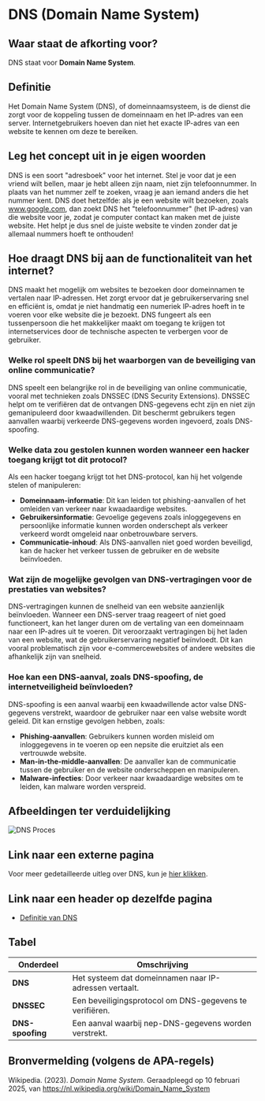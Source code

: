 # DNS (Domain Name System)

## Waar staat de afkorting voor?
DNS staat voor **Domain Name System**.

## Definitie
Het Domain Name System (DNS), of domeinnaamsysteem, is de dienst die zorgt voor de koppeling tussen de domeinnaam en het IP-adres van een server. Internetgebruikers hoeven dan niet het exacte IP-adres van een website te kennen om deze te bereiken.

## Leg het concept uit in je eigen woorden
DNS is een soort "adresboek" voor het internet. Stel je voor dat je een vriend wilt bellen, maar je hebt alleen zijn naam, niet zijn telefoonnummer. In plaats van het nummer zelf te zoeken, vraag je aan iemand anders die het nummer kent. DNS doet hetzelfde: als je een website wilt bezoeken, zoals www.google.com, dan zoekt DNS het "telefoonnummer" (het IP-adres) van die website voor je, zodat je computer contact kan maken met de juiste website. Het helpt je dus snel de juiste website te vinden zonder dat je allemaal nummers hoeft te onthouden!

## Hoe draagt DNS bij aan de functionaliteit van het internet?
DNS maakt het mogelijk om websites te bezoeken door domeinnamen te vertalen naar IP-adressen. Het zorgt ervoor dat je gebruikerservaring snel en efficiënt is, omdat je niet handmatig een numeriek IP-adres hoeft in te voeren voor elke website die je bezoekt. DNS fungeert als een tussenpersoon die het makkelijker maakt om toegang te krijgen tot internetservices door de technische aspecten te verbergen voor de gebruiker.

### Welke rol speelt DNS bij het waarborgen van de beveiliging van online communicatie?
DNS speelt een belangrijke rol in de beveiliging van online communicatie, vooral met technieken zoals DNSSEC (DNS Security Extensions). DNSSEC helpt om te verifiëren dat de ontvangen DNS-gegevens echt zijn en niet zijn gemanipuleerd door kwaadwillenden. Dit beschermt gebruikers tegen aanvallen waarbij verkeerde DNS-gegevens worden ingevoerd, zoals DNS-spoofing.

### Welke data zou gestolen kunnen worden wanneer een hacker toegang krijgt tot dit protocol?
Als een hacker toegang krijgt tot het DNS-protocol, kan hij het volgende stelen of manipuleren:

- **Domeinnaam-informatie**: 
Dit kan leiden tot phishing-aanvallen of het omleiden van verkeer naar kwaadaardige websites.
- **Gebruikersinformatie**: 
Gevoelige gegevens zoals inloggegevens en persoonlijke informatie kunnen worden onderschept als verkeer verkeerd wordt omgeleid naar onbetrouwbare servers.
- **Communicatie-inhoud**: 
Als DNS-aanvallen niet goed worden beveiligd, kan de hacker het verkeer tussen de gebruiker en de website beïnvloeden.

### Wat zijn de mogelijke gevolgen van DNS-vertragingen voor de prestaties van websites?
DNS-vertragingen kunnen de snelheid van een website aanzienlijk beïnvloeden. Wanneer een DNS-server traag reageert of niet goed functioneert, kan het langer duren om de vertaling van een domeinnaam naar een IP-adres uit te voeren. Dit veroorzaakt vertragingen bij het laden van een website, wat de gebruikerservaring negatief beïnvloedt. Dit kan vooral problematisch zijn voor e-commercewebsites of andere websites die afhankelijk zijn van snelheid.

### Hoe kan een DNS-aanval, zoals DNS-spoofing, de internetveiligheid beïnvloeden?
DNS-spoofing is een aanval waarbij een kwaadwillende actor valse DNS-gegevens verstrekt, waardoor de gebruiker naar een valse website wordt geleid. Dit kan ernstige gevolgen hebben, zoals:

- **Phishing-aanvallen**: 
Gebruikers kunnen worden misleid om inloggegevens in te voeren op een nepsite die eruitziet als een vertrouwde website.
- **Man-in-the-middle-aanvallen**: 
De aanvaller kan de communicatie tussen de gebruiker en de website onderscheppen en manipuleren.
- **Malware-infecties**: 
Door verkeer naar kwaadaardige websites om te leiden, kan malware worden verspreid.

## Afbeeldingen ter verduidelijking
![DNS Proces](https://upload.wikimedia.org/wikipedia/commons/thumb/8/86/An_example_of_theoretical_DNS_recursion-nl.svg/500px-An_example_of_theoretical_DNS_recursion-nl.svg.png)

## Link naar een externe pagina
Voor meer gedetailleerde uitleg over DNS, kun je [hier klikken](https://nl.wikipedia.org/wiki/Domain_Name_System).

## Link naar een header op dezelfde pagina
- [Definitie van DNS](#definitie)

## Tabel
| Onderdeel        | Omschrijving                                              |
|------------------|-----------------------------------------------------------|
| **DNS**          | Het systeem dat domeinnamen naar IP-adressen vertaalt.    |
| **DNSSEC**       | Een beveiligingsprotocol om DNS-gegevens te verifiëren.  |
| **DNS-spoofing** | Een aanval waarbij nep-DNS-gegevens worden verstrekt.    |

## Bronvermelding (volgens de APA-regels)
Wikipedia. (2023). *Domain Name System*. Geraadpleegd op 10 februari 2025, van https://nl.wikipedia.org/wiki/Domain_Name_System